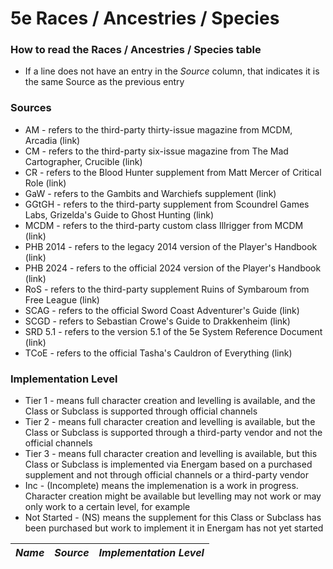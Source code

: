 # 5e Races / Ancestries / Species #

### How to read the Races / Ancestries / Species table ###
- If a line does not have an entry in the *Source* column, that indicates it is the same Source as the previous entry

### Sources ###
- AM - refers to the third-party thirty-issue magazine from MCDM, Arcadia (link)
- CM - refers to the third-party six-issue magazine from The Mad Cartographer, Crucible (link)
- CR - refers to the Blood Hunter supplement from Matt Mercer of Critical Role (link)
- GaW - refers to the Gambits and Warchiefs supplement (link)
- GGtGH - refers to the third-party supplement from Scoundrel Games Labs, Grizelda's Guide to Ghost Hunting (link)
- MCDM - refers to the third-party custom class Illrigger from MCDM (link)
- PHB 2014 - refers to the legacy 2014 version of the Player's Handbook (link)
- PHB 2024 - refers to the official 2024 version of the Player's Handbook (link)
- RoS - refers to the third-party supplement Ruins of Symbaroum from Free League (link)
- SCAG - refers to the official Sword Coast Adventurer's Guide (link)
- SCGD - refers to Sebastian Crowe's Guide to Drakkenheim (link)
- SRD 5.1 - refers to the version 5.1 of the 5e System Reference Document (link)
- TCoE - refers to the official Tasha's Cauldron of Everything (link)

### Implementation Level ###
- Tier 1 - means full character creation and levelling is available, and the Class or Subclass is supported through official channels
- Tier 2 - means full character creation and levelling is available, but the Class or Subclass is supported through a third-party vendor and not the official channels
- Tier 3 - means full character creation and levelling is available, but this Class or Subclass is implemented via Energam based on a purchased supplement and not through official channels or a third-party vendor
- Inc - (Incomplete) means the implemenation is a work in progress. Character creation might be available but levelling may not work or may only work to a certain level, for example
- Not Started - (NS) means the supplement for this Class or Subclass has been purchased but work to implement it in Energam has not yet started


| *Name* | *Source*  | *Implementation Level* |
|--------|-----------|------------------------|

